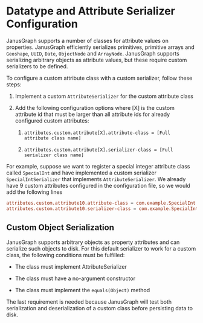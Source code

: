 Datatype and Attribute Serializer Configuration
===============================================

JanusGraph supports a number of classes for attribute values on
properties. JanusGraph efficiently serializes primitives, primitive
arrays and `Geoshape`, `UUID`, `Date`, `ObjectNode` and `ArrayNode`.
JanusGraph supports serializing arbitrary objects as attribute values,
but these require custom serializers to be defined.

To configure a custom attribute class with a custom serializer, follow
these steps:

1.  Implement a custom `AttributeSerializer` for the custom attribute
    class

2.  Add the following configuration options where \[X\] is the custom
    attribute id that must be larger than all attribute ids for already
    configured custom attributes:

    1.  `attributes.custom.attribute[X].attribute-class = [Full attribute class name]`

    2.  `attributes.custom.attribute[X].serializer-class = [Full serializer class name]`

For example, suppose we want to register a special integer attribute
class called `SpecialInt` and have implemented a custom serializer
`SpecialIntSerializer` that implements `AttributeSerializer`. We already
have 9 custom attributes configured in the configuration file, so we
would add the following lines 
```conf
attributes.custom.attribute10.attribute-class = com.example.SpecialInt
attributes.custom.attribute10.serializer-class = com.example.SpecialIntSerializer
```

Custom Object Serialization
---------------------------

JanusGraph supports arbitrary objects as property attributes and can
serialize such objects to disk. For this default serializer to work for
a custom class, the following conditions must be fulfilled:

-   The class must implement AttributeSerializer

-   The class must have a no-argument constructor

-   The class must implement the `equals(Object)` method

The last requirement is needed because JanusGraph will test both
serialization and deserialization of a custom class before persisting
data to disk.
